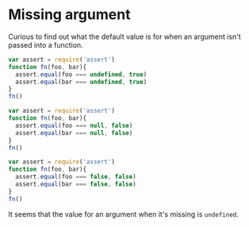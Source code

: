 # Missing argument

Curious to find out what the default value is for when an argument isn't passed into a function.

```javascript
var assert = require('assert')
function fn(foo, bar){
  assert.equal(foo === undefined, true)
  assert.equal(bar === undefined, true)
}
fn()
```

```javascript
var assert = require('assert')
function fn(foo, bar){
  assert.equal(foo === null, false)
  assert.equal(bar === null, false)
}
fn()
```

```javascript
var assert = require('assert')
function fn(foo, bar){
  assert.equal(foo === false, false)
  assert.equal(bar === false, false)
}
fn()
```

It seems that the value for an argument when it's missing is `undefined`.

<!-- START doctoc -->
<!-- END doctoc -->
